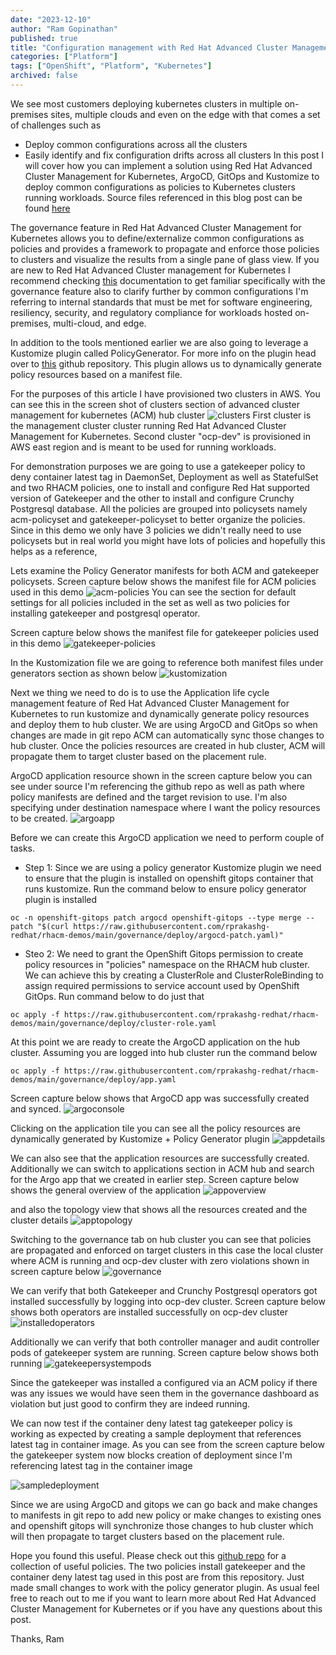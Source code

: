 ```yaml
---
date: "2023-12-10"
author: "Ram Gopinathan"
published: true
title: "Configuration management with Red Hat Advanced Cluster Management"
categories: ["Platform"]
tags: ["OpenShift", "Platform", "Kubernetes"]
archived: false
---
```

We see most customers deploying kubernetes clusters in multiple on-premises sites, multiple clouds and even on the edge with that comes a set of challenges such as
* Deploy common configurations across all the clusters
* Easily identify and fix configuration drifts across all clusters
In this post I will cover how you can implement a solution using Red Hat Advanced Cluster Management for Kubernetes, ArgoCD, GitOps and Kustomize to deploy common configurations as policies to Kubernetes clusters running workloads. Source files referenced in this blog post can be found [here](https://github.com/rprakashg-redhat/rhacm-demos/tree/main/governance)

The governance feature in Red Hat Advanced Cluster Management for Kubernetes allows you to define/externalize common configurations as policies and provides a framework to propagate and enforce those policies to clusters and visualize the results from a single pane of glass view. If you are new to Red Hat Advanced Cluster management for Kubernetes I recommend checking [this](https://access.redhat.com/documentation/en-us/red_hat_advanced_cluster_management_for_kubernetes/2.9/html/governance/governance#governance-architecture) documentation to get familiar specifically with the governance feature also to clarify further by common configurations I'm referring to internal standards that must be met for software engineering, resiliency, security, and regulatory compliance for workloads hosted on-premises, multi-cloud, and edge. 

In addition to the tools mentioned earlier we are also going to leverage a Kustomize plugin called PolicyGenerator. For more info on the plugin head over to [this](https://github.com/open-cluster-management-io/policy-generator-plugin) github repository. This plugin allows us to dynamically generate policy resources based on a manifest file.

For the purposes of this article I have provisioned two clusters in AWS. You can see this in the screen shot of clusters section of advanced cluster management for kubernetes (ACM) hub cluster 
![clusters](../src/images/clusters.png)
First cluster is the management cluster cluster running Red Hat Advanced Cluster Management for Kubernetes. Second cluster "ocp-dev" is provisioned in AWS east region and is meant to be used for running workloads.

For demonstration purposes we are going to use a gatekeeper policy to deny container latest tag in DaemonSet, Deployment as well as StatefulSet and two RHACM policies, one to install and configure Red Hat supported version of Gatekeeper and the other to install and configure Crunchy Postgresql database. All the policies are grouped into policysets namely acm-policyset and gatekeeper-policyset to better organize the policies. Since in this demo we only have 3 policies we didn't really need to use policysets but in real world you might have lots of policies and hopefully this helps as a reference,

Lets examine the Policy Generator manifests for both ACM and gatekeeper policysets. Screen capture below shows the manifest file for ACM policies used in this demo
![acm-policies](../src/images/policygeneratormanifest.png)
You can see the section for default settings for all policies included in the set as well as two policies for installing gatekeeper and postgresql operator.

Screen capture below shows the manifest file for gatekeeper policies used in this demo
![gatekeeper-policies](../src/images/gatekeepermanifest.png)

In the Kustomization file we are going to reference both manifest files under generators section as shown below 
![kustomization](../src/images/kustomization.png)

Next we thing we need to do is to use the Application life cycle management feature of Red Hat Advanced Cluster Management for Kubernetes to run kustomize and dynamically generate policy resources and deploy them to hub cluster. We are using ArgoCD and GitOps so when changes are made in git repo ACM can automatically sync those changes to hub cluster. Once the policies resources are created in hub cluster, ACM will propagate them to target cluster based on the placement rule.

ArgoCD application resource shown in the screen capture below you can see under source I'm referencing the github repo as well as path where policy manifests are defined and the target revision to use. I'm also specifying under destination namespace where I want the policy resources to be created.
![argoapp](../src/images/argoapp.png)

Before we can create this ArgoCD application we need to perform couple of tasks. 
* Step 1: Since we are using a policy generator Kustomize plugin we need to ensure that the plugin is installed on openshift gitops container that runs kustomize. Run the command below to ensure policy generator plugin is installed
```
oc -n openshift-gitops patch argocd openshift-gitops --type merge --patch "$(curl https://raw.githubusercontent.com/rprakashg-redhat/rhacm-demos/main/governance/deploy/argocd-patch.yaml)"
```  
* Steo 2: We need to grant the OpenShift Gitops permission to create policy resources in "policies" namespace on the RHACM hub cluster. We can achieve this by creating a ClusterRole and ClusterRoleBinding to assign required permissions to service account used by OpenShift GitOps. Run command below to do just that
```
oc apply -f https://raw.githubusercontent.com/rprakashg-redhat/rhacm-demos/main/governance/deploy/cluster-role.yaml
```

At this point we are ready to create the ArgoCD application on the hub cluster. Assuming you are logged into hub cluster run the command below
```
oc apply -f https://raw.githubusercontent.com/rprakashg-redhat/rhacm-demos/main/governance/deploy/app.yaml
```

Screen capture below shows that ArgoCD app was successfully created and synced. 
![argoconsole](../src/images/argoconsole.png)

Clicking on the application tile you can see all the policy resources are dynamically generated by Kustomize + Policy Generator plugin
![appdetails](../src/images/argoappdetails.png)

We can also see that the application resources are successfully created. 
Additionally we can switch to applications section in ACM hub and search for the Argo app that we created in earlier step. Screen capture below shows the general overview of the application 
![appoverview](../src/images/acnappoverview.png)

and also the topology view that shows all the resources created and the cluster details
![apptopology](../src/images/acmapptopology.png)

Switching to the governance tab on hub cluster you can see that policies are propagated and enforced on target clusters in this case the local cluster where ACM is running and ocp-dev cluster with zero violations shown in screen capture below
![governance](../src/images/governance.png)

We can verify that both Gatekeeper and Crunchy Postgresql operators got installed successfully by logging into ocp-dev cluster. Screen capture below shows both operators are installed successfully on ocp-dev cluster
![installedoperators](../src/images/installedoperators.png)

Additionally we can verify that both controller manager and audit controller pods of gatekeeper system are running. Screen capture below shows both running
![gatekeepersystempods](../src/images/gatekeepersystem.png) 

Since the gatekeeper was installed a configured via an ACM policy if there was any issues we would have seen them in the governance dashboard as violation but just good to confirm they are indeed running.

We can now test if the container deny latest tag gatekeeper policy is working as expected by creating a sample deployment that references latest tag in container image. As you can see from the screen capture below the gatekeeper system now blocks creation of deployment since I'm referencing latest tag in the container image

![sampledeployment](../src/images/sampledeployment.png)

Since we are using ArgoCD and gitops we can go back and make changes to manifests in git repo to add new policy or make changes to existing ones and openshift gitops will synchronize those changes to hub cluster which will then propagate to target clusters based on the placement rule.

Hope you found this useful. Please check out this [github repo](https://github.com/open-cluster-management-io/policy-collection) for a collection of useful policies. The two policies install gatekeeper and the container deny latest tag used in this post are from this repository. Just made small changes to work with the policy generator plugin. As usual feel free to reach out to me if you want to learn more about Red Hat Advanced Cluster Management for Kubernetes or if you have any questions about this post.

Thanks,
Ram
